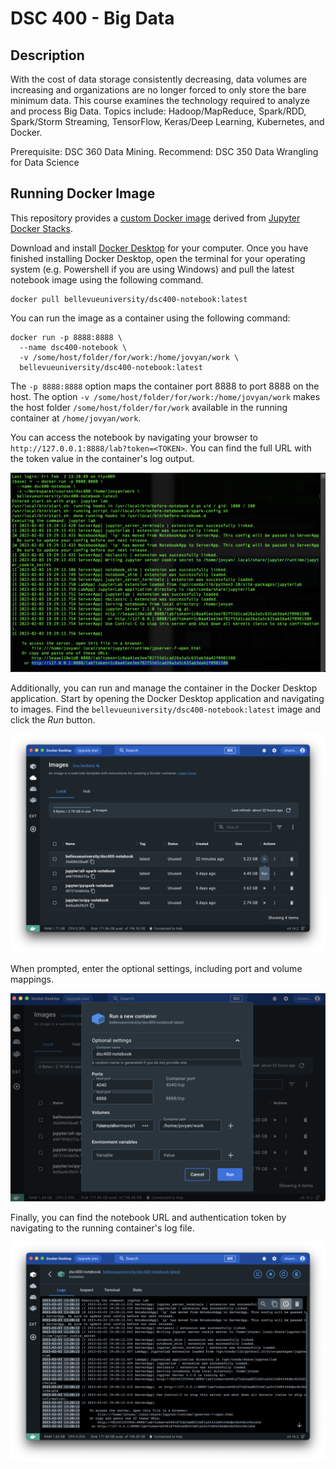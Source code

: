 # DSC 400 - Big Data

## Description

With the cost of data storage consistently decreasing, data volumes are increasing and organizations are no longer forced to only store the bare minimum data. This course examines the technology required to analyze and process Big Data. Topics include: Hadoop/MapReduce, Spark/RDD, Spark/Storm Streaming, TensorFlow, Keras/Deep Learning, Kubernetes, and Docker. 

Prerequisite: DSC 360 Data Mining. Recommend: DSC 350 Data Wrangling for Data Science

## Running Docker Image

This repository provides a [custom Docker image](https://hub.docker.com/repository/docker/bellevueuniversity/dsc400-notebook/) derived from [Jupyter Docker Stacks](https://jupyter-docker-stacks.readthedocs.io/en/latest/). 

Download and install [Docker Desktop](https://www.docker.com/products/docker-desktop/) for your computer. Once you have finished installing Docker Desktop, open the terminal for your operating system (e.g. Powershell if you are using Windows) and pull the latest notebook image using the following command.

```shell
docker pull bellevueuniversity/dsc400-notebook:latest
```

You can run the image as a container using the following command: 

```shell
docker run -p 8888:8888 \
  --name dsc400-notebook \
  -v /some/host/folder/for/work:/home/jovyan/work \
  bellevueuniversity/dsc400-notebook:latest
```

The `-p 8888:8888` option maps the container port 8888 to port 8888 on the host. The option `-v /some/host/folder/for/work:/home/jovyan/work` makes the host folder `/some/host/folder/for/work` available in the running container at `/home/jovyan/work`. 

You can access the notebook by navigating your browser to `http://127.0.0.1:8888/lab?token=<TOKEN>`. You can find the full URL with the token value in the container's log output. 

![Running Notebook via Terminal](docs/img/terminal-log.png)

Additionally, you can run and manage the container in the Docker Desktop application. Start by opening the Docker Desktop application and navigating to images. Find the `bellevueuniversity/dsc400-notebook:latest` image and click the *Run* button.

![Running Notebook via Docker Desktop - Part 1](docs/img/docker-images.png)

When prompted, enter the optional settings, including port and volume mappings. 

![Running Notebook via Docker Desktop - Part 2](docs/img/run-notebook.png)

Finally, you can find the notebook URL and authentication token by navigating to the running container's log file. 

![Running Notebook via Docker Desktop - Part 3](docs/img/desktop-log.png)




